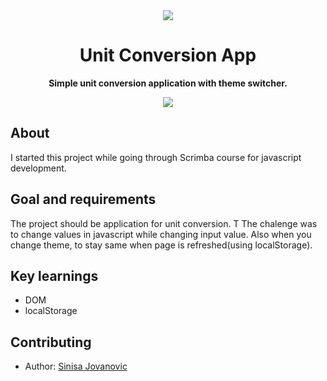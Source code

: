 <div align="center"><img src="app/src/main/res/mipmap-xhdpi/ic_launcher.png"></div>
<h1 align="center">Unit Conversion App</h1>
<p align="center"><strong>Simple unit conversion application with theme switcher.</strong>

<div align="center"><img src="demo.gif"></img></div>
<h2>About</h2>
I started this project while going through Scrimba course for javascript development.

<h2>Goal and requirements</h2>

The project should be application for unit conversion. T
The chalenge was to change values in javascript while changing input value. 
Also when you change theme, to stay same when page is refreshed(using localStorage).

<h2>Key learnings</h2>

- DOM  
- localStorage


<h2>Contributing</h2>

- Author: <a href="https://twitter.com/r4dixx" target="_blank">Sinisa Jovanovic</a>
